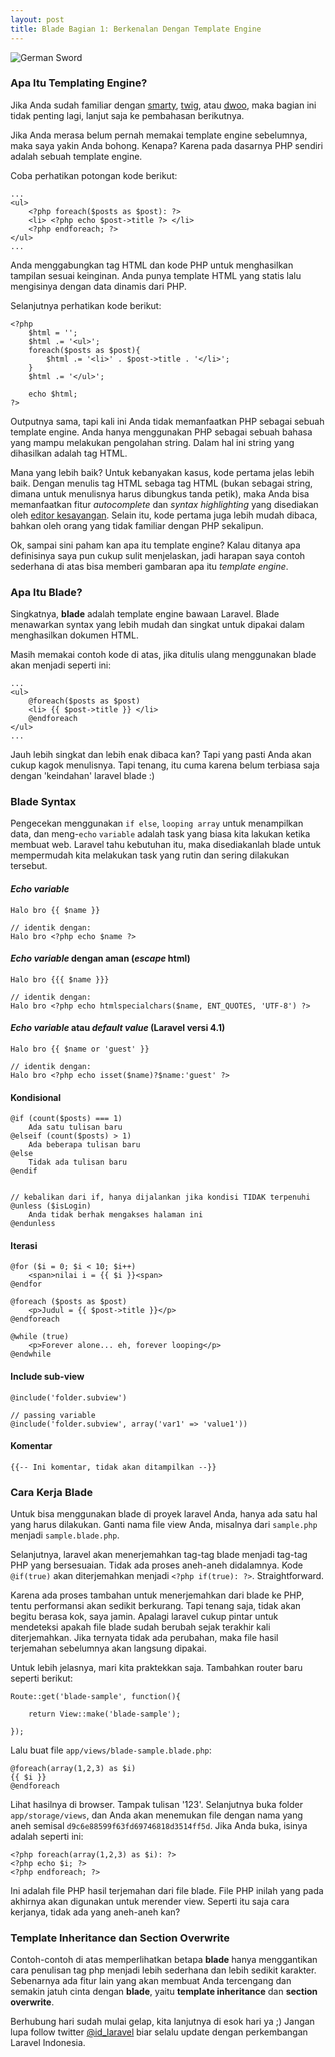```yaml
---
layout: post
title: Blade Bagian 1: Berkenalan Dengan Template Engine
---
```


![German Sword](https://dl.dropboxusercontent.com/u/21271348/id-laravel.com/blade-bagian-1/german-sword.jpg)

### Apa Itu Templating Engine?
Jika Anda sudah familiar dengan [smarty](http://www.smarty.net/), [twig](http://twig.sensiolabs.org/), atau [dwoo](http://dwoo.org/), maka bagian ini tidak penting lagi, lanjut saja ke pembahasan berikutnya.

Jika Anda merasa belum pernah memakai template engine sebelumnya, maka saya yakin Anda bohong. Kenapa? Karena pada dasarnya PHP sendiri adalah sebuah template engine.

Coba perhatikan potongan kode berikut:

    ...
    <ul>
        <?php foreach($posts as $post): ?>
        <li> <?php echo $post->title ?> </li>
        <?php endforeach; ?>
    </ul>
    ...

Anda menggabungkan tag HTML dan kode PHP untuk menghasilkan tampilan sesuai keinginan. Anda punya template HTML yang statis lalu mengisinya dengan data dinamis dari PHP.

Selanjutnya perhatikan kode berikut:

    <?php
        $html = '';
        $html .= '<ul>';
        foreach($posts as $post){
            $html .= '<li>' . $post->title . '</li>';
        }
        $html .= '</ul>';

        echo $html;
    ?>

Outputnya sama, tapi kali ini Anda tidak memanfaatkan PHP sebagai sebuah template engine. Anda hanya menggunakan PHP sebagai sebuah bahasa yang mampu melakukan pengolahan string. Dalam hal ini string yang dihasilkan adalah tag HTML.

Mana yang lebih baik? Untuk kebanyakan kasus, kode pertama jelas lebih baik. Dengan menulis tag HTML sebaga tag HTML (bukan sebagai string, dimana untuk menulisnya harus dibungkus tanda petik), maka Anda bisa memanfaatkan fitur *autocomplete* dan *syntax highlighting* yang disediakan oleh [editor kesayangan](http://sublimetext.com). Selain itu, kode pertama juga lebih mudah dibaca, bahkan oleh orang yang tidak familiar dengan PHP sekalipun.

Ok, sampai sini paham kan apa itu template engine? Kalau ditanya apa definisinya saya pun cukup sulit menjelaskan, jadi harapan saya contoh sederhana di atas bisa memberi gambaran apa itu *template engine*.

### Apa Itu Blade?
Singkatnya, **blade** adalah template engine bawaan Laravel. Blade menawarkan syntax yang lebih mudah dan singkat untuk dipakai dalam menghasilkan dokumen HTML.

Masih memakai contoh kode di atas, jika ditulis ulang menggunakan blade akan menjadi seperti ini:

    ...
    <ul>
        @foreach($posts as $post)
        <li> {{ $post->title }} </li>
        @endforeach
    </ul>
    ...

Jauh lebih singkat dan lebih enak dibaca kan? Tapi yang pasti Anda akan cukup kagok menulisnya. Tapi tenang, itu cuma karena belum terbiasa saja dengan 'keindahan' laravel blade :)

### Blade Syntax
Pengecekan menggunakan `if else`, `looping array` untuk menampilkan data, dan meng-`echo` `variable` adalah task yang biasa kita lakukan ketika membuat web. Laravel tahu kebutuhan itu, maka disediakanlah blade untuk mempermudah kita melakukan task yang rutin dan sering dilakukan tersebut.

#### *Echo variable*

    Halo bro {{ $name }}

    // identik dengan:
    Halo bro <?php echo $name ?>

#### *Echo variable* dengan aman (*escape* html)

    Halo bro {{{ $name }}}

    // identik dengan:
    Halo bro <?php echo htmlspecialchars($name, ENT_QUOTES, 'UTF-8') ?>

#### *Echo variable* atau *default value* (Laravel versi 4.1)

    Halo bro {{ $name or 'guest' }}

    // identik dengan:
    Halo bro <?php echo isset($name)?$name:'guest' ?>

#### Kondisional

    @if (count($posts) === 1)
        Ada satu tulisan baru
    @elseif (count($posts) > 1)
        Ada beberapa tulisan baru
    @else
        Tidak ada tulisan baru
    @endif


    // kebalikan dari if, hanya dijalankan jika kondisi TIDAK terpenuhi
    @unless ($isLogin)
        Anda tidak berhak mengakses halaman ini
    @endunless

#### Iterasi

    @for ($i = 0; $i < 10; $i++)
        <span>nilai i = {{ $i }}<span>
    @endfor

    @foreach ($posts as $post)
        <p>Judul = {{ $post->title }}</p>
    @endforeach

    @while (true)
        <p>Forever alone... eh, forever looping</p>
    @endwhile

#### Include sub-view

    @include('folder.subview')

    // passing variable
    @include('folder.subview', array('var1' => 'value1'))

#### Komentar

    {{-- Ini komentar, tidak akan ditampilkan --}}


### Cara Kerja Blade
Untuk bisa menggunakan blade di proyek laravel Anda, hanya ada satu hal yang harus dilakukan. Ganti nama file view Anda, misalnya dari `sample.php` menjadi `sample.blade.php`.

Selanjutnya, laravel akan menerjemahkan tag-tag blade menjadi tag-tag PHP yang bersesuaian. Tidak ada proses aneh-aneh didalamnya. Kode `@if(true)` akan diterjemahkan menjadi `<?php if(true): ?>`. Straightforward.

Karena ada proses tambahan untuk menerjemahkan dari blade ke PHP, tentu performansi akan sedikit berkurang. Tapi tenang saja, tidak akan begitu berasa kok, saya jamin. Apalagi laravel cukup pintar untuk mendeteksi apakah file blade sudah berubah sejak terakhir kali diterjemahkan. Jika ternyata tidak ada perubahan, maka file hasil terjemahan sebelumnya akan langsung dipakai.

Untuk lebih jelasnya, mari kita praktekkan saja. Tambahkan router baru seperti berikut:

    Route::get('blade-sample', function(){

        return View::make('blade-sample');

    });

Lalu buat file `app/views/blade-sample.blade.php`:

    @foreach(array(1,2,3) as $i)
    {{ $i }}
    @endforeach

Lihat hasilnya di browser. Tampak tulisan '123'. Selanjutnya buka folder `app/storage/views`, dan Anda akan menemukan file dengan nama yang aneh semisal `d9c6e88599f63fd69746818d3514ff5d`. Jika Anda buka, isinya adalah seperti ini:

    <?php foreach(array(1,2,3) as $i): ?>
    <?php echo $i; ?>
    <?php endforeach; ?>

Ini adalah file PHP hasil terjemahan dari file blade. File PHP inilah yang pada akhirnya akan digunakan untuk merender view. Seperti itu saja cara kerjanya, tidak ada yang aneh-aneh kan?

### Template Inheritance dan Section Overwrite
Contoh-contoh di atas memperlihatkan betapa **blade** hanya menggantikan cara penulisan tag php menjadi lebih sederhana dan lebih sedikit karakter. Sebenarnya ada fitur lain yang akan membuat Anda tercengang dan semakin jatuh cinta dengan **blade**, yaitu **template inheritance** dan **section overwrite**.

Berhubung hari sudah mulai gelap, kita lanjutnya di esok hari ya ;) Jangan lupa follow twitter [@id_laravel](http://twitter.com/id_laravel) biar selalu update dengan perkembangan Laravel Indonesia.
